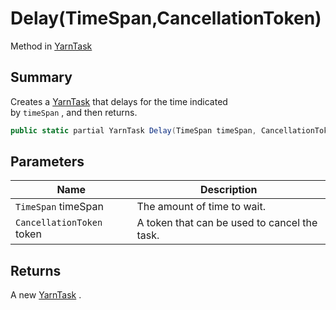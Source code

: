 # Delay(TimeSpan,CancellationToken)

Method in [YarnTask](yarn.unity.yarntask-1.md)

## Summary

Creates a [YarnTask](yarn.unity.yarntask-1.md) that delays for the time indicated\
by `timeSpan` , and then returns.

```csharp
public static partial YarnTask Delay(TimeSpan timeSpan, CancellationToken token = default);
```

## Parameters

| Name                      | Description                                  |
| ------------------------- | -------------------------------------------- |
| `TimeSpan` timeSpan       | The amount of time to wait.                  |
| `CancellationToken` token | A token that can be used to cancel the task. |

## Returns

A new [YarnTask](yarn.unity.yarntask-1.md) .
